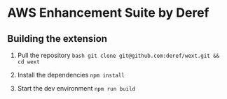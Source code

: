 AWS Enhancement Suite by Deref
==============================

Building the extension
----------------------
1. Pull the repository
`bash
git clone git@github.com:deref/wext.git && cd wext
`

2. Install the dependencies
`npm install`

3. Start the dev environment
`npm run build`

